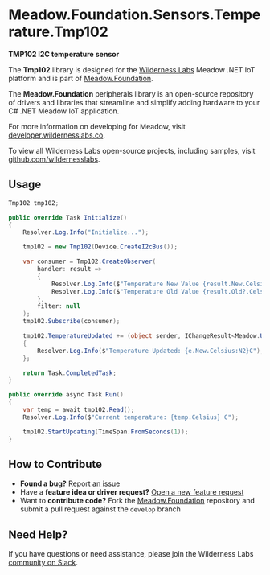 # Meadow.Foundation.Sensors.Temperature.Tmp102

**TMP102 I2C temperature sensor**

The **Tmp102** library is designed for the [Wilderness Labs](www.wildernesslabs.co) Meadow .NET IoT platform and is part of [Meadow.Foundation](https://developer.wildernesslabs.co/Meadow/Meadow.Foundation/).

The **Meadow.Foundation** peripherals library is an open-source repository of drivers and libraries that streamline and simplify adding hardware to your C# .NET Meadow IoT application.

For more information on developing for Meadow, visit [developer.wildernesslabs.co](http://developer.wildernesslabs.co/).

To view all Wilderness Labs open-source projects, including samples, visit [github.com/wildernesslabs](https://github.com/wildernesslabs/).

## Usage

```csharp
Tmp102 tmp102;

public override Task Initialize()
{
    Resolver.Log.Info("Initialize...");

    tmp102 = new Tmp102(Device.CreateI2cBus());

    var consumer = Tmp102.CreateObserver(
        handler: result =>
        {
            Resolver.Log.Info($"Temperature New Value {result.New.Celsius}C");
            Resolver.Log.Info($"Temperature Old Value {result.Old?.Celsius}C");
        },
        filter: null
    );
    tmp102.Subscribe(consumer);

    tmp102.TemperatureUpdated += (object sender, IChangeResult<Meadow.Units.Temperature> e) =>
    {
        Resolver.Log.Info($"Temperature Updated: {e.New.Celsius:N2}C");
    };

    return Task.CompletedTask;
}

public override async Task Run()
{
    var temp = await tmp102.Read();
    Resolver.Log.Info($"Current temperature: {temp.Celsius} C");

    tmp102.StartUpdating(TimeSpan.FromSeconds(1));
}

```
## How to Contribute

- **Found a bug?** [Report an issue](https://github.com/WildernessLabs/Meadow_Issues/issues)
- Have a **feature idea or driver request?** [Open a new feature request](https://github.com/WildernessLabs/Meadow_Issues/issues)
- Want to **contribute code?** Fork the [Meadow.Foundation](https://github.com/WildernessLabs/Meadow.Foundation) repository and submit a pull request against the `develop` branch


## Need Help?

If you have questions or need assistance, please join the Wilderness Labs [community on Slack](http://slackinvite.wildernesslabs.co/).
